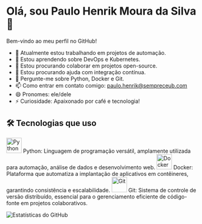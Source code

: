 # Olá, sou Paulo Henrik Moura da Silva 👋

Bem-vindo ao meu perfil no GitHub!

- 🔭 Atualmente estou trabalhando em projetos de automação.
- 🌱 Estou aprendendo sobre DevOps e Kubernetes.
- 👯 Estou procurando colaborar em projetos open-source.
- 🤔 Estou procurando ajuda com integração contínua.
- 💬 Pergunte-me sobre Python, Docker e Git.
- 📫 Como entrar em contato comigo: paulo.henrik@sempreceub.com
- 😄 Pronomes: ele/dele
- ⚡ Curiosidade: Apaixonado por café e tecnologia!
## 🛠️ Tecnologias que uso

<div>
  <img src="https://cdn.jsdelivr.net/gh/devicons/devicon/icons/python/python-original.svg" title="Python" alt="Python" width="40" height="40"/> Python: Linguagem de programação versátil, amplamente utilizada para automação, análise de dados e desenvolvimento web.
  <img src="https://cdn.jsdelivr.net/gh/devicons/devicon/icons/docker/docker-original.svg" title="Docker" alt="Docker" width="40" height="40"/> Docker: Plataforma que automatiza a implantação de aplicativos em contêineres, garantindo consistência e escalabilidade.
  <img src="https://cdn.jsdelivr.net/gh/devicons/devicon/icons/git/git-original.svg" title="Git" alt="Git" width="40" height="40"/> Git: Sistema de controle de versão distribuído, essencial para o gerenciamento eficiente de código-fonte em projetos colaborativos.
</div>









![Estatísticas do GitHub](https://github-readme-stats.vercel.app/api?username=johndoe&show_icons=true&theme=radical)

